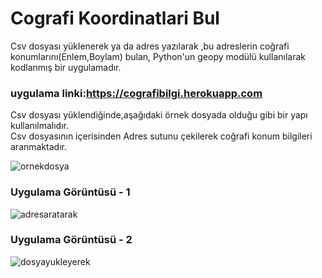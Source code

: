 # Cografi Koordinatlari Bul
Csv dosyası yüklenerek ya da adres yazılarak ,bu adreslerin coğrafi konumlarını(Enlem,Boylam) bulan, Python'un geopy modülü kullanılarak kodlanmış bir uygulamadır.

### uygulama linki:https://cografibilgi.herokuapp.com


Csv dosyası yüklendiğinde,aşağıdaki örnek dosyada olduğu gibi bir yapı kullanılmalıdır.  
Csv dosyasının içerisinden Adres sutunu çekilerek coğrafi konum bilgileri aranmaktadır. 

![ornekdosya](https://user-images.githubusercontent.com/25087769/52602754-d966fc80-2e74-11e9-8737-b7eb47f5efd7.PNG)




### Uygulama Görüntüsü - 1
![adresaratarak](https://user-images.githubusercontent.com/25087769/52602768-e84daf00-2e74-11e9-82c2-17f41238b121.png)


### Uygulama Görüntüsü - 2
![dosyayukleyerek](https://user-images.githubusercontent.com/25087769/52602771-ec79cc80-2e74-11e9-9c5d-dbc2a0315c77.png)
